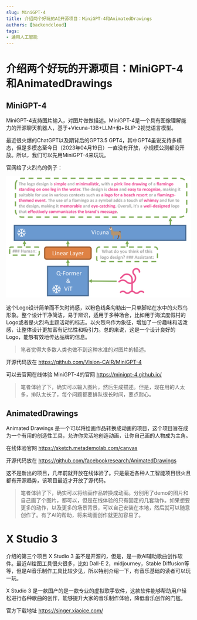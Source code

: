 ```yaml
---
slug: MiniGPT-4
title: 介绍两个好玩的AI开源项目：MiniGPT-4和AnimatedDrawings
authors: [backendcloud]
tags: 
- 通用人工智能
---
```


# 介绍两个好玩的开源项目：MiniGPT-4和AnimatedDrawings

## MiniGPT-4

MiniGPT-4支持图片输入，对图片做做描述。MiniGPT-4是一个具有图像理解能力的开源聊天机器人，基于+Vicuna-13B+LLM+和+BLIP-2视觉语言模型。


最近很火爆的ChatGPT以及期背后的GPT3.5 GPT4，其中GPT4虽说支持多模态，但是多模态至今日（2023年04月19日）一直没有开放，小规模公测都没开放。所以，我们可以先用MiniGPT-4来玩玩。

官网给了火烈鸟的例子：

![](2023-04-19-MiniGPT-4/2023-04-19-17-32-03.png)

这个Logo设计简单而不失时尚感，以粉色线条勾勒出一只单脚站在水中的火烈鸟形象。整个设计干净简洁，易于辨识，适用于多种场合，比如用于海滨度假村的Logo或者是火烈鸟主题活动的标志。以火烈鸟作为象征，增加了一份趣味和活泼感，让整体设计更加富有记忆性和吸引力。总的来说，这是一个设计良好的Logo，能够有效地传达品牌的信息。

> 笔者觉得大多数人类也做不到这种水准的对图片的描述。

开源代码放在 https://github.com/Vision-CAIR/MiniGPT-4

可以去官网在线体验 MiniGPT-4的官网 https://minigpt-4.github.io/

> 笔者体验了下，确实可以输入图片，然后生成描述。但是，现在用的人太多，排队太长了，每个问题都要排队很长时间，要点耐心。

## AnimatedDrawings

Animated Drawings 是一个可以将绘画作品转换成动画的项目，这个项目旨在成为一个有用的创造性工具，允许你灵活地创造动画，让你自己画的人物成为主角。

在线体验官网 https://sketch.metademolab.com/canvas

开源代码放在  https://github.com/facebookresearch/AnimatedDrawings

这不是新出的项目，几年前就开放在线体验了。只是最近各种人工智能项目很火且都有开源趋势，该项目最近才开放了源代码。

> 笔者体验了下，确实可以将绘画作品转换成动画。分别用了demo的图片和自己画了个图片，都可以，但是在线体验的只有固定的几套动作。如果想要更多的动作，以及更多的场景背景，可以自己安装在本地，然后就可以随意创作了。有了AI的帮助，将来动画创作就更加容易了。

# X Studio 3

介绍的第三个项目 X Studio 3 虽不是开源的，但是，是一款AI辅助歌曲创作软件。最近AI绘图工具很火很多，比如 Dall-E 2，midjourney，Stable Diffusion等等，但是AI音乐制作工具比较少见，所以特别介绍一下，有音乐基础的读者可以玩一玩。

X Studio 3 是一款国产的是一款专业的虚拟歌手软件，这款软件能够帮助用户轻松进行各种歌曲的创作，能够提升大家的音乐制作体验，降低音乐创作的门槛。

官方下载地址 https://singer.xiaoice.com/